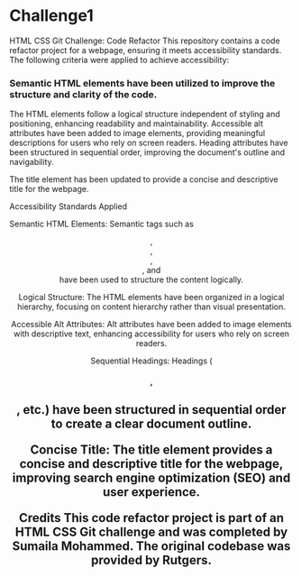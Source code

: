 # Challenge1
HTML CSS Git Challenge: Code Refactor
This repository contains a code refactor project for a webpage, ensuring it meets accessibility standards. The following criteria were applied to achieve accessibility:

### Semantic HTML elements have been utilized to improve the structure and clarity of the code.

  The HTML elements follow a logical structure independent of styling and positioning, enhancing readability and maintainability.
Accessible alt attributes have been added to image elements, providing meaningful descriptions for users who rely on screen readers.
Heading attributes have been structured in sequential order, improving the document's outline and navigability.

The title element has been updated to provide a concise and descriptive title for the webpage.

Accessibility Standards Applied

Semantic HTML Elements: Semantic tags such as <header>, <nav>, <section>, <article>, and <footer> have been used to structure the content logically.

Logical Structure: The HTML elements have been organized in a logical hierarchy, focusing on content hierarchy rather than visual presentation.

Accessible Alt Attributes: Alt attributes have been added to image elements with descriptive text, enhancing accessibility for users who rely on screen readers.

Sequential Headings: Headings (<h1>, <h2>, etc.) have been structured in sequential order to create a clear document outline.

Concise Title: The title element provides a concise and descriptive title for the webpage, improving search engine optimization (SEO) and user experience.



Credits
This code refactor project is part of an HTML CSS Git challenge and was completed by Sumaila Mohammed. The original codebase was provided by Rutgers.

